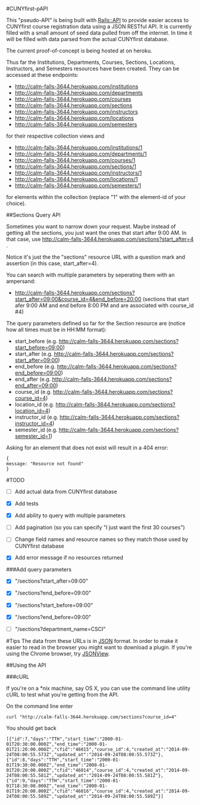 #CUNYfirst-pAPI

This "pseudo-API" is being built with [Rails::API](https://github.com/rails-api/rails-api) to provide easier access to CUNYfirst course registration data using a JSON RESTful API.  It is currently filled with a small amount of seed data pulled from off the internet.  In time it will be filled with data parsed from the actual CUNYfirst database.

The current proof-of-concept is being hosted at on heroku.

Thus far the Institutions, Departments, Courses, Sections, Locations, Instructors, and Semesters resources have been created.  They can be accessed at these endpoints:
-  http://calm-falls-3644.herokuapp.com/institutions
-  http://calm-falls-3644.herokuapp.com/departments
-  http://calm-falls-3644.herokuapp.com/courses
-  http://calm-falls-3644.herokuapp.com/sections
-  http://calm-falls-3644.herokuapp.com/instructors
-  http://calm-falls-3644.herokuapp.com/locations
-  http://calm-falls-3644.herokuapp.com/semesters

for their respective collection views and 
-  http://calm-falls-3644.herokuapp.com/institutions/1
-  http://calm-falls-3644.herokuapp.com/departments/1
-  http://calm-falls-3644.herokuapp.com/courses/1
-  http://calm-falls-3644.herokuapp.com/sections/1
-  http://calm-falls-3644.herokuapp.com/instructors/1
-  http://calm-falls-3644.herokuapp.com/locations/1
-  http://calm-falls-3644.herokuapp.com/semesters/1


for elements within the collection (replace "1" with the element-id of your choice).

##Sections Query API

Sometimes you want to narrow down your request.  Maybe instead of getting all the sections, you just want the ones that start after 9:00 AM.  In that case, use http://calm-falls-3644.herokuapp.com/sections?start_after=4 .

Notice it's just the the "sections" resource URL with a question mark and assertion (in this case, start_after=4).

You can search with multiple parameters by seperating them with an ampersand:
-  http://calm-falls-3644.herokuapp.com/sections?start_after=09:00&course_id=4&end_before=20:00
(sections that start afer 9:00 AM and end before 8:00 PM and are associated with course_id #4)

The query parameters defined so far for the Section resource are (notice how all times must be in HH:MM format):

-  start_before  (e.g. http://calm-falls-3644.herokuapp.com/sections?start_before=09:00)
-  start_after  (e.g. http://calm-falls-3644.herokuapp.com/sections?start_after=09:00)
-  end_before  (e.g. http://calm-falls-3644.herokuapp.com/sections?end_before=09:00)
-  end_after  (e.g. http://calm-falls-3644.herokuapp.com/sections?end_after=09:00)
-  course_id (e.g. http://calm-falls-3644.herokuapp.com/sections?course_id=4)
-  location_id (e.g. http://calm-falls-3644.herokuapp.com/sections?location_id=4)
-  instructor_id (e.g. http://calm-falls-3644.herokuapp.com/sections?instructor_id=4)
-  semester_id (e.g. http://calm-falls-3644.herokuapp.com/sections?semester_id=1)

Asking for an element that does not exist will result in a 404 error:
~~~
{
message: "Resource not found"
}
~~~

#TODO

-  [ ]  Add actual data from CUNYfirst database

-  [X]  Add tests

-  [X]  Add ability to query with multiple parameters

-  [ ]  Add pagination (so you can specify "I just want the first 30 courses")

-  [ ]  Change field names and resource names so they match those used by CUNYfirst database

-  [X]  Add error message if no resources returned


###Add query parameters
-  [X] "/sections?start_after=09:00"
-  [X] "/sections?end_before=09:00"
-  [X] "/sections?start_before=09:00"
-  [X] "/sections?end_before=09:00"
-  [ ] "/sections?department_name=CSCI"


#Tips
The data from these URLs is in [JSON](http://en.wikipedia.org/wiki/JSON) format.  In order to make it easier to read in the browser you might want to download a plugin.  If you're using the Chrome browser, try [JSONView](https://chrome.google.com/webstore/detail/jsonview/chklaanhfefbnpoihckbnefhakgolnmc/related?hl=en).

##Using the API

###cURL

If you're on a *nix machine, say OS X, you can use the command line utility cURL to test what you're getting from the API.

On the command line enter

~~~
curl "http://calm-falls-3644.herokuapp.com/sections?course_id=4"
~~~

You should get back

~~~
[{"id":7,"days":"TTH","start_time":"2000-01-01T20:30:00.000Z","end_time":"2000-01-01T21:20:00.000Z","cfid":"46015","course_id":4,"created_at":"2014-09-24T08:00:55.573Z","updated_at":"2014-09-24T08:00:55.573Z"},{"id":8,"days":"TTH","start_time":"2000-01-01T19:30:00.000Z","end_time":"2000-01-01T20:20:00.000Z","cfid":"46014","course_id":4,"created_at":"2014-09-24T08:00:55.581Z","updated_at":"2014-09-24T08:00:55.581Z"},{"id":9,"days":"TTH","start_time":"2000-01-01T18:30:00.000Z","end_time":"2000-01-01T19:20:00.000Z","cfid":"46016","course_id":4,"created_at":"2014-09-24T08:00:55.589Z","updated_at":"2014-09-24T08:00:55.589Z"}]
~~~
